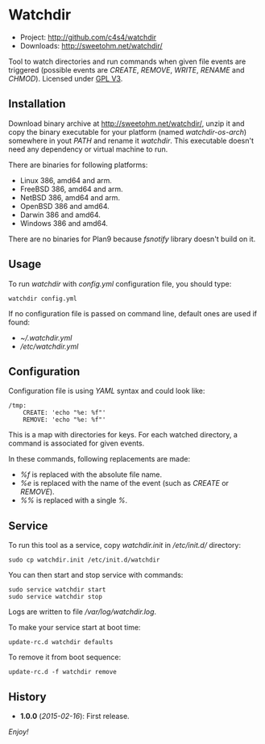 Watchdir
========

- Project: <http://github.com/c4s4/watchdir>
- Downloads: <http://sweetohm.net/watchdir/>

Tool to watch directories and run commands when given file events are triggered (possible events are *CREATE*, *REMOVE*, *WRITE*, *RENAME* and *CHMOD*). Licensed under [GPL V3](http://www.gnu.org/licenses/gpl.html).

Installation
------------

Download binary archive at <http://sweetohm.net/watchdir/>, unzip it and copy the binary executable for your platform (named *watchdir-os-arch*) somewhere in yout *PATH* and rename it *watchdir*. This executable doesn't need any dependency or virtual machine to run.

There are binaries for following platforms:

- Linux 386, amd64 and arm.
- FreeBSD 386, amd64 and arm.
- NetBSD 386, amd64 and arm.
- OpenBSD 386 and amd64.
- Darwin 386 and amd64.
- Windows 386 and amd64.

There are no binaries for Plan9 because *fsnotify* library doesn't build on it.

Usage
-----

To run *watchdir* with *config.yml* configuration file, you should type:

    watchdir config.yml

If no configuration file is passed on command line, default ones are used if found:

- *~/.watchdir.yml*
- */etc/watchdir.yml*

Configuration
-------------

Configuration file is using *YAML* syntax and could look like:

    /tmp:
        CREATE: 'echo "%e: %f"'
        REMOVE: 'echo "%e: %f"'

This is a map with directories for keys. For each watched directory, a command is associated for given events.

In these commands, following replacements are made:

- *%f* is replaced with the absolute file name.
- *%e* is replaced with the name of the event (such as *CREATE* or *REMOVE*).
- *%%* is replaced with a single *%*.

Service
-------

To run this tool as a service, copy *watchdir.init* in */etc/init.d/* directory:

    sudo cp watchdir.init /etc/init.d/watchdir

You can then start and stop service with commands:

    sudo service watchdir start
    sudo service watchdir stop

Logs are written to file */var/log/watchdir.log*.

To make your service start at boot time:

    update-rc.d watchdir defaults

To remove it from boot sequence:

    update-rc.d -f watchdir remove

History
-------

- **1.0.0** (*2015-02-16*): First release.

*Enjoy!*
